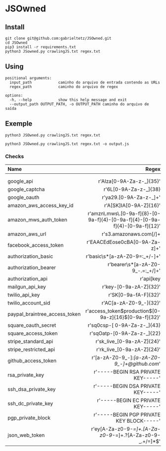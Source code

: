 # JSOwned


## Install
```
git clone git@github.com:gabrieltetz/JSOwned.git
cd JSOwned
pip3 install -r requirements.txt
python3 JSowned.py crawlingJS.txt regex.txt

```

## Using

```
positional arguments:
  input_path            caminho do arquivo de entrada contendo as URLs
  regex_path            caminho do arquivo de regex

options:
  -h, --help            show this help message and exit
  --output_path OUTPUT_PATH, -o OUTPUT_PATH caminho do arquivo de saída
```
## Exemple 

```
python3 JSOwned.py crawlingJS.txt regex.txt
```

```
python3 JSOwned.py crawlingJS.txt regex.txt -o output.js
```


### Checks

| Name | Regex |
| :---         |          ---: |
|    |     |    |
|     |       |      |
| google_api      | r'AIza[0-9A-Za-z-_]{35}'   | 
| google_captcha	| r'6L[0-9A-Za-z-_]{38}|^6[0-9a-zA-Z_-]{39}$' |
| google_oauth	| r'ya29\.[0-9A-Za-z\-_]+'	|
| amazon_aws_access_key_id	| r'A[SK]IA[0-9A-Z]{16}'	|
| amazon_mws_auth_token	| r'amzn\\.mws\\.[0-9a-f]{8}-[0-9a-f]{4}-[0-9a-f]{4}-[0-9a-f]{4}-[0-9a-f]{12}'|	
| amazon_aws_url	| r's3\.amazonaws.com[/]+|[a-zA-Z0-9_-]*\.s3\.amazonaws.com' |
| facebook_access_token	| r'EAACEdEose0cBA[0-9A-Za-z]+'|
| authorization_basic	| r'basic\s*[a-zA-Z0-9=:_\+\/-]+'|
| authorization_bearer	| r'bearer\s*[a-zA-Z0-9_\-\.=:_\+\/]+'|
| authorization_api	| r'api[key|\s*]+[a-zA-Z0-9_\-]+'|
| mailgun_api_key	| r'key-[0-9a-zA-Z]{32}'|
| twilio_api_key	| r'SK[0-9a-fA-F]{32}'|
| twilio_account_sid	| r'AC[a-zA-Z0-9_\-]{32}'|
| paypal_braintree_access_token	| r'access_token\$production\$[0-9a-z]{16}\$[0-9a-f]{32}'|
| square_oauth_secret	| r'sq0csp-[ 0-9A-Za-z\-_]{43}|sq0[a-z]{3}-[0-9A-Za-z\-_]{22,43}'|
| square_access_token	| r'sqOatp-[0-9A-Za-z\-_]{22}|EAAA[a-zA-Z0-9]{60}'|
| stripe_standard_api	| r'sk_live_[0-9a-zA-Z]{24}'|
| stripe_restricted_api	|r'rk_live_[0-9a-zA-Z]{24}'|
| github_access_token	| r'[a-zA-Z0-9_-]*:[a-zA-Z0-9_\-]+@github\.com*'|
| rsa_private_key	| r'-----BEGIN RSA PRIVATE KEY-----'|
| ssh_dsa_private_key	| r'-----BEGIN DSA PRIVATE KEY-----'|
| ssh_dc_private_key	| r'-----BEGIN EC PRIVATE KEY-----'|
| pgp_private_block	| r'-----BEGIN PGP PRIVATE KEY BLOCK-----'|
| json_web_token	| r'ey[A-Za-z0-9-_=]+\.[A-Za-z0-9-_=]+\.?[A-Za-z0-9-_.+/=]*$'|
